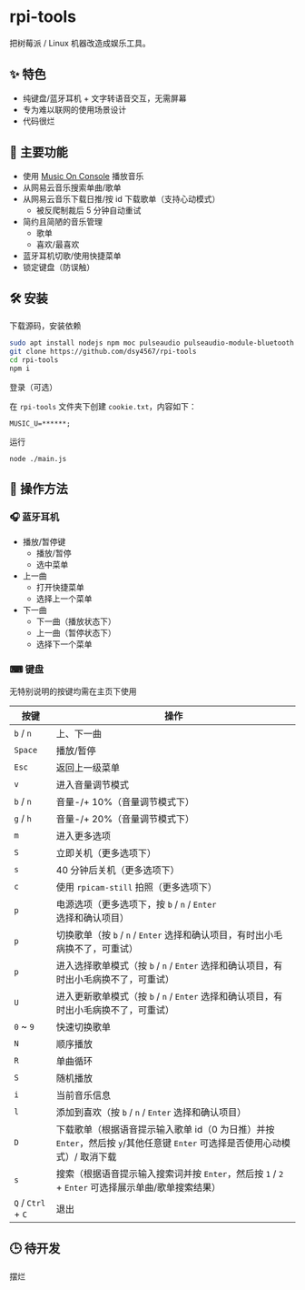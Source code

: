 # rpi-tools

把树莓派 / Linux 机器改造成娱乐工具。

## ✨ 特色

-   纯键盘/蓝牙耳机 + 文字转语音交互，无需屏幕
-   专为难以联网的使用场景设计
-   代码很烂

## 💩 主要功能

-   使用 [Music On Console](https://github.com/jonsafari/mocp) 播放音乐
-   从网易云音乐搜索单曲/歌单
-   从网易云音乐下载日推/按 id 下载歌单（支持心动模式）
    -   被反爬制裁后 5 分钟自动重试
-   简约且简陋的音乐管理
    -   歌单
    -   喜欢/最喜欢
-   蓝牙耳机切歌/使用快捷菜单
-   锁定键盘（防误触）

## 🛠 安装

下载源码，安装依赖

```bash
sudo apt install nodejs npm moc pulseaudio pulseaudio-module-bluetooth bluez espeak cpufrequtils screen
git clone https://github.com/dsy4567/rpi-tools
cd rpi-tools
npm i
```

登录（可选）

在 `rpi-tools` 文件夹下创建 `cookie.txt`，内容如下：

```
MUSIC_U=******;
```

运行

```
node ./main.js
```

## 🕺 操作方法

### 🎧 蓝牙耳机

-   播放/暂停键
    -   播放/暂停
    -   选中菜单
-   上一曲
    -   打开快捷菜单
    -   选择上一个菜单
-   下一曲
    -   下一曲（播放状态下）
    -   上一曲（暂停状态下）
    -   选择下一个菜单

### ⌨ 键盘

无特别说明的按键均需在主页下使用

| 按键               | 操作                                                                                                                        |
| ------------------ | --------------------------------------------------------------------------------------------------------------------------- |
| `b` / `n`          | 上、下一曲                                                                                                                  |
| `Space`            | 播放/暂停                                                                                                                   |
| `Esc`              | 返回上一级菜单                                                                                                              |
| `v`                | 进入音量调节模式                                                                                                            |
| `b` / `n`          | 音量-/+ 10%（音量调节模式下）                                                                                               |
| `g` / `h`          | 音量-/+ 20%（音量调节模式下）                                                                                               |
| `m`                | 进入更多选项                                                                                                                |
| `S`                | 立即关机（更多选项下）                                                                                                      |
| `s`                | 40 分钟后关机（更多选项下）                                                                                                 |
| `c`                | 使用 `rpicam-still` 拍照（更多选项下）                                                                                      |
| `p`                | 电源选项（更多选项下，按 `b` / `n` / `Enter` 选择和确认项目）                                                               |
| `p`                | 切换歌单（按 `b` / `n` / `Enter` 选择和确认项目，有时出小毛病换不了，可重试）                                               |
| `p`                | 进入选择歌单模式（按 `b` / `n` / `Enter` 选择和确认项目，有时出小毛病换不了，可重试）                                       |
| `U`                | 进入更新歌单模式（按 `b` / `n` / `Enter` 选择和确认项目，有时出小毛病换不了，可重试）                                       |
| `0` ~ `9`          | 快速切换歌单                                                                                                                |
| `N`                | 顺序播放                                                                                                                    |
| `R`                | 单曲循环                                                                                                                    |
| `S`                | 随机播放                                                                                                                    |
| `i`                | 当前音乐信息                                                                                                                |
| `l`                | 添加到喜欢（按 `b` / `n` / `Enter` 选择和确认项目）                                                                         |
| `D`                | 下载歌单（根据语音提示输入歌单 id（0 为日推）并按 `Enter`，然后按 `y`/其他任意键 `Enter` 可选择是否使用心动模式）/ 取消下载 |
| `s`                | 搜索（根据语音提示输入搜索词并按 `Enter`，然后按 `1` / `2` + `Enter` 可选择展示单曲/歌单搜索结果）                          |
| `Q` / `Ctrl` + `C` | 退出                                                                                                                        |

## 🕒 待开发

摆烂
